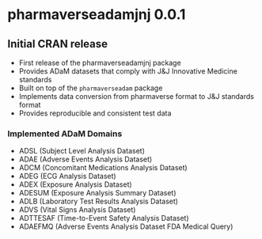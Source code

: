 
# pharmaverseadamjnj 0.0.1

## Initial CRAN release

* First release of the pharmaverseadamjnj package
* Provides ADaM datasets that comply with J&J Innovative Medicine standards
* Built on top of the `pharmaverseadam` package
* Implements data conversion from pharmaverse format to J&J standards format
* Provides reproducible and consistent test data

### Implemented ADaM Domains

* ADSL (Subject Level Analysis Dataset)
* ADAE (Adverse Events Analysis Dataset)
* ADCM (Concomitant Medications Analysis Dataset)
* ADEG (ECG Analysis Dataset)
* ADEX (Exposure Analysis Dataset)
* ADESUM (Exposure Analysis Summary Dataset)
* ADLB (Laboratory Test Results Analysis Dataset)
* ADVS (Vital Signs Analysis Dataset)
* ADTTESAF (Time-to-Event Safety Analysis Dataset)
* ADAEFMQ (Adverse Events Analysis Dataset FDA Medical Query)
